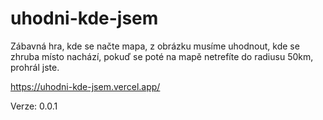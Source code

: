 # uhodni-kde-jsem
Zábavná hra, kde se načte mapa, z obrázku musíme uhodnout, kde se zhruba místo nachází, pokuď se poté na mapě netrefíte do radiusu 50km, prohrál jste.

https://uhodni-kde-jsem.vercel.app/

Verze: 0.0.1
